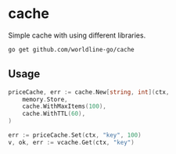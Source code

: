 # cache

Simple cache with using different libraries.

```sh
go get github.com/worldline-go/cache
```

## Usage

```go
priceCache, err := cache.New[string, int](ctx,
    memory.Store,
    cache.WithMaxItems(100),
    cache.WithTTL(60),
)

err := priceCache.Set(ctx, "key", 100)
v, ok, err := vcache.Get(ctx, "key")
```
